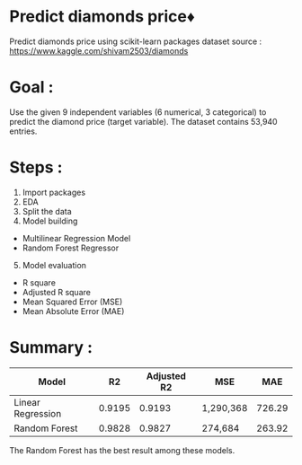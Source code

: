 # Predict diamonds price:diamonds:
Predict diamonds price using scikit-learn packages
dataset source : https://www.kaggle.com/shivam2503/diamonds

# Goal : 
Use the given 9 independent variables (6 numerical, 3 categorical) to predict the diamond price (target variable). The dataset contains 53,940 entries. 

# Steps : 
1. Import packages
2. EDA
3. Split the data
4. Model building
  - Multilinear Regression Model
  - Random Forest Regressor
5. Model evaluation
  - R square
  - Adjusted R square
  - Mean Squared Error (MSE)
  - Mean Absolute Error (MAE)

# Summary :

| Model  | R2     | Adjusted R2 | MSE | MAE |
| ------ | ------ | ------ | ------ | ------ |
| Linear Regression | 0.9195 | 0.9193 | 1,290,368 | 726.29 |
| Random Forest | 0.9828 | 0.9827 | 274,684 | 263.92 |

The Random Forest has the best result among these models.
